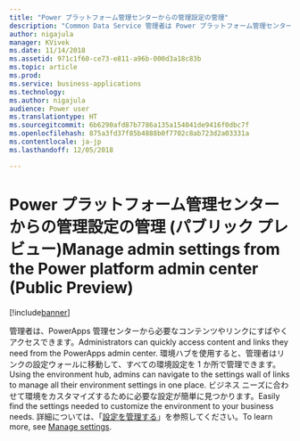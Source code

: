 ```yaml
---
title: "Power プラットフォーム管理センターからの管理設定の管理"
description: "Common Data Service 管理者は Power プラットフォーム管理センターで設定にすばやくアクセスして管理できます"
author: nigajula
manager: KVivek
ms.date: 11/14/2018
ms.assetid: 971c1f60-ce73-e811-a96b-000d3a18c83b
ms.topic: article
ms.prod: 
ms.service: business-applications
ms.technology: 
ms.author: nigajula
audience: Power user
ms.translationtype: HT
ms.sourcegitcommit: 6b6290afd87b7786a135a154041de9416f0dbc7f
ms.openlocfilehash: 875a3fd37f85b4888b0f7702c8ab723d2a03331a
ms.contentlocale: ja-jp
ms.lasthandoff: 12/05/2018

---
```

# <a name="manage-admin-settings-from-the-power-platform-admin-center-public-preview"></a><span data-ttu-id="d660d-103">Power プラットフォーム管理センターからの管理設定の管理 (パブリック プレビュー)</span><span class="sxs-lookup"><span data-stu-id="d660d-103">Manage admin settings from the Power platform admin center (Public Preview)</span></span>


[!include[banner](../../includes/banner.md)]

<span data-ttu-id="d660d-104">管理者は、PowerApps 管理センターから必要なコンテンツやリンクにすばやくアクセスできます。</span><span class="sxs-lookup"><span data-stu-id="d660d-104">Administrators can quickly access content and links they need from the PowerApps admin center.</span></span> <span data-ttu-id="d660d-105">環境ハブを使用すると、管理者はリンクの設定ウォールに移動して、すべての環境設定を 1 か所で管理できます。</span><span class="sxs-lookup"><span data-stu-id="d660d-105">Using the environment hub, admins can navigate to the settings wall of links to manage all their environment settings in one place.</span></span> <span data-ttu-id="d660d-106">ビジネス ニーズに合わせて環境をカスタマイズするために必要な設定が簡単に見つかります。</span><span class="sxs-lookup"><span data-stu-id="d660d-106">Easily find the settings needed to customize the environment to your business needs.</span></span> <span data-ttu-id="d660d-107">詳細については、「[設定を管理する](https://docs.microsoft.com/power-platform/admin/admin-settings)」を参照してください。</span><span class="sxs-lookup"><span data-stu-id="d660d-107">To learn more, see [Manage settings](https://docs.microsoft.com/power-platform/admin/admin-settings).</span></span>


